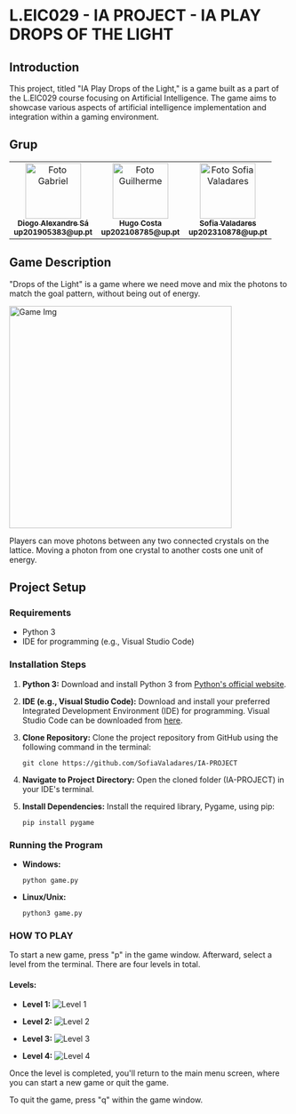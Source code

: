 # L.EIC029 - IA PROJECT - IA PLAY DROPS OF THE LIGHT

## Introduction

This project, titled "IA Play Drops of the Light," is a game built as a part of the L.EIC029 course focusing on Artificial Intelligence. The game aims to showcase various aspects of artificial intelligence implementation and integration within a gaming environment.

## Grup

<table>
  <tr>
    <td align="center">
      <a href="https://github.com/AlexSa1000">
        <img src="https://avatars.githubusercontent.com/u/56562013?v=4" width="100px;" alt="Foto Gabriel"/><br>
        <sub>
          <b>Diogo Alexandre Sá</b>
          <br>
          <b>up201905383@up.pt</b>
        </sub>
      </a>
    </td>
    <td align="center">
      <a href="https://github.com/Hmgc2002">
        <img src="https://avatars.githubusercontent.com/u/93448311?v=4" width="100px;" alt="Foto Guilherme"/><br>
        <sub>
          <b>Hugo Costa</b>
          <br>
          <b>up202108785@up.pt</b>
        </sub>
      </a>
    </td>
    <td align="center">
      <a href="https://github.com/SofiaValadares">
        <img src="https://avatars.githubusercontent.com/u/113111708?v=4" width="100px;" alt="Foto Sofia Valadares"/><br>
        <sub>
          <b>Sofia Valadares</b>
          <br>
          <b>up202310878@up.pt</b>
        </sub>
      </a>
    </td>
  </tr>
</table>

## Game Description

"Drops of the Light" is a game where we need move and mix the photons to match the goal pattern, without being out of energy.

<img src="https://cdn.discordapp.com/attachments/780769781871411250/1224274234591678505/Level1.png?ex=661ce53b&is=660a703b&hm=e69ee97910e43406b98194854b3c0c959c957b64956ddc7964b9db00fb5645ad&" width="400px;" alt="Game Img"/><br>

Players can move photons between any two connected crystals on the lattice.
Moving a photon from one crystal to another costs one unit of energy.


## Project Setup

### Requirements
- Python 3
- IDE for programming (e.g., Visual Studio Code)

### Installation Steps
1. **Python 3:** Download and install Python 3 from [Python's official website](https://www.python.org/downloads/).

2. **IDE (e.g., Visual Studio Code):** Download and install your preferred Integrated Development Environment (IDE) for programming. Visual Studio Code can be downloaded from [here](https://code.visualstudio.com/download).

3. **Clone Repository:** Clone the project repository from GitHub using the following command in the terminal:
    ```
    git clone https://github.com/SofiaValadares/IA-PROJECT
    ```

4. **Navigate to Project Directory:** Open the cloned folder (IA-PROJECT) in your IDE's terminal.

5. **Install Dependencies:** Install the required library, Pygame, using pip:
    ```
    pip install pygame
    ```

### Running the Program
- **Windows:**
    ```
    python game.py
    ```

- **Linux/Unix:**
    ```
    python3 game.py
    ```

### HOW TO PLAY

To start a new game, press "p" in the game window. Afterward, select a level from the terminal. There are four levels in total.

#### Levels:

- **Level 1:**
  ![Level 1](https://cdn.discordapp.com/attachments/780769781871411250/1224274234591678505/Level1.png?ex=661ce53b&is=660a703b&hm=e69ee97910e43406b98194854b3c0c959c957b64956ddc7964b9db00fb5645ad&)  

- **Level 2:**
  ![Level 2](https://cdn.discordapp.com/attachments/780769781871411250/1224274234948456448/Level2.png?ex=661ce53b&is=660a703b&hm=3ce0146b70995f05bd32e0e348a83cf8edf8de0dbed0d49dc04f67c6829dbd18&)  

- **Level 3:**
  ![Level 3](https://cdn.discordapp.com/attachments/780769781871411250/1224274235288190986/Level3.png?ex=661ce53b&is=660a703b&hm=3b745d3e73e3d914124d45673a61ccf087b19f81f6fd94ca4b6240c9140ed24e&)  

- **Level 4:**
  ![Level 4](https://cdn.discordapp.com/attachments/780769781871411250/1224274235627671582/Level4.png?ex=661ce53b&is=660a703b&hm=e4ee7835a7c7984508b444ddd8b38a474975b2ce0dee2d45a9e0f42f3f624d3f&)  

Once the level is completed, you'll return to the main menu screen, where you can start a new game or quit the game.

To quit the game, press "q" within the game window.


